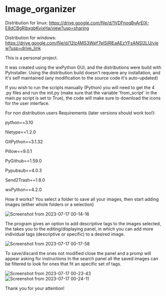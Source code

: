# Image_organizer

Distribution for linux: https://drive.google.com/file/d/1VDFnoqByArElX-E8dCBgRjbxgbKvixHa/view?usp=sharing

Distribution for windows: https://drive.google.com/file/d/12lz4MS3WaY7elSiRlEaAEzYFsANSl2LU/view?usp=drive_link

This is a personal project.

It was created using the wxPython GUI, and the distributions were build with PyInstaller.
Using the distribution build doesn't requiere any installation, and it's self maintained (any modification to the source code it's auto-updated)

If you wish to run the scripts manually (Python) you will need to get the 4 .py files and run the init.py (make sure that the variable 'from_script' in the main.py script is set to True), the code will make sure to download the icons for the user interface.

For non distribution users
Requirements (later versions should work too!):

python==3.10

filetype==1.2.0

GitPython==3.1.32

Pillow==9.0.1

PyGithub==1.59.0

Pypubsub==4.0.3

Send2Trash==1.8.0

wxPython==4.2.0

How it works?
You select a folder to save all your images, then start adding images (either whole folders or a selection)

![Screenshot from 2023-07-17 00-14-16](https://github.com/Camilo685/image_organizer/assets/46032121/c93a7c4a-12fa-4491-ad67-6ef88dc7cad7)

The program gives an option to add descriptive tags to the images selected, the takes you to the editing/displaying panel, in which you can add more individual tags (descriptive or specific) to a desired image.

![Screenshot from 2023-07-17 00-17-58](https://github.com/Camilo685/image_organizer/assets/46032121/588021a1-16bb-47ff-813c-4fddd008da39)

To save/discard the ones not modified close the panel and a promp will appear asking for instructions
In the search panel all the saved images can be filtered to look for ones that fit an specific set of tags.

![Screenshot from 2023-07-17 00-23-43](https://github.com/Camilo685/image_organizer/assets/46032121/977628a6-d647-4137-a334-f30abce30a69)
![Screenshot from 2023-07-17 00-24-11](https://github.com/Camilo685/image_organizer/assets/46032121/e2b536ac-7899-4152-8724-8ee6b501b0d5)

Thank you for your attention!
